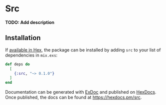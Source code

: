 # Src

**TODO: Add description**

## Installation

If [available in Hex](https://hex.pm/docs/publish), the package can be installed
by adding `src` to your list of dependencies in `mix.exs`:

```elixir
def deps do
  [
    {:src, "~> 0.1.0"}
  ]
end
```

Documentation can be generated with [ExDoc](https://github.com/elixir-lang/ex_doc)
and published on [HexDocs](https://hexdocs.pm). Once published, the docs can
be found at <https://hexdocs.pm/src>.

